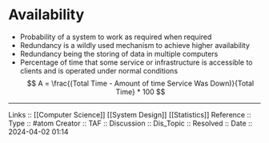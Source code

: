 # Availability

- Probability of a system to work as required when required
- Redundancy is a wildly used mechanism to achieve higher availability
- Redundancy being the storing of data in multiple computers
- Percentage of time that some service or infrastructure is accessible to clients and is operated under normal conditions
$$
A = \frac{(Total Time - Amount of time Service Was Down)}{Total Time} * 100
$$
---
Links :: [[Computer Science]] [[System Design]] [[Statistics]]
Reference ::
Type :: #atom
Creator ::
TAF ::
Discussion ::
Dis_Topic :: 
Resolved ::
Date :: 2024-04-02 01:14
